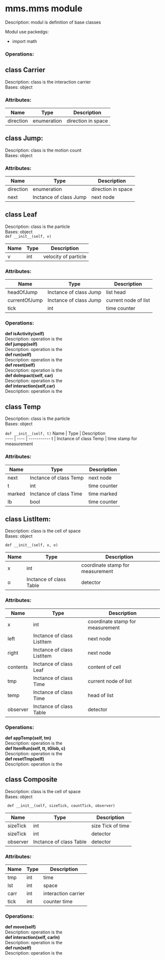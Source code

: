 # mms.mms module
Description: modul is definition of base classes  
  
Modul use packedgs:
- import math
  
  
### Operations:  

## class Carrier  
Description: class is the interaction carrier  
Bases: object    
### Attributes:  
  
Name | Type | Description  
---- | ---- | ----------- 
direction | enumeration | direction in space


## class Jump:
Description: class is the motion count  
Bases: object    
### Attributes:  
  
Name | Type | Description  
---- | ---- | ----------- 
direction | enumeration | direction in space
next | Inctance of class Jump | next node
  
## class Leaf  
Description: class is the particle  
Bases: object    
`def __init__(self, v)`
  
Name | Type | Description  
---- | ---- | ----------- 
v | int | velocity of particle

### Attributes:  
  
Name | Type | Description  
---- | ---- | ----------- 
headOfJump | Inctance of class Jump | list head
currentOfJump | Inctance of class Jump | current node of list
tick | int | time counter  
  
### Operations:  

**def isActivity(self)**  
Description: operation is the  
**def jumpp(self)**  
Description: operation is the  
**def run(self)**  
Description: operation is the  
**def reset(self)**  
Description: operation is the  
**def doImpact(self, car)**  
Description: operation is the  
**def interaction(self,car)**  
Description: operation is the  

## class Temp  
Description: class is the particle  
Bases: object    
   
`def __init__(self, t)`
Name | Type | Description  
---- | ---- | ----------- 
t | Inctance of class Temp | time stamp for measurement  
  
### Attributes:  
  
Name | Type | Description  
---- | ---- | ----------- 
next | Inctance of class Temp | next node  
t | int | time counter  
marked  | Inctance of class Time | time marked  
lb | bool | time counter  

## class ListItem:
Description: class is the cell of space  
Bases: object    

`def __init__(self, x, o)`  
  
Name | Type | Description  
---- | ---- | ----------- 
x | int | coordinate stamp for measurement
o | Inctance of class Table | detector  
  
### Attributes:  
  
Name | Type | Description  
---- | ---- | ----------- 
x | int | coordinate stamp for measurement
left | Inctance of class ListItem | next node
right| Inctance of class ListItem | next node
contents| Inctance of class Leaf | content of cell
tmp| Inctance of class Time | current node of list 
temp | Inctance of class Time | head of list
observer | Inctance of class Table | detector
  
### Operations:    
**def appTemp(self, tm)**  
Description: operation is the  
**def ItemRun(self, tt, tGlob, c)**  
Description: operation is the  
**def resetTmp(self)**  
Description: operation is the  
    
    
## class Composite
Description: class is the cell of space  
Bases: object    

` def __init__(self, sizeTick, countTick, observer)`  
  
Name | Type | Description  
---- | ---- | ----------- 
sizeTick | int | size Tick of time  
sizeTick | int | detector  
observer | Inctance of class Table | detector   
  
### Attributes:  
  
Name | Type | Description  
---- | ---- | ----------- 
tmp | int | time  
lst | int | space  
carr | int | interaction carrier  
tick | int | counter time  

### Operations:    
**def move(self)**  
Description: operation is the  
**def interaction(self, carIn)**  
Description: operation is the  
**def run(self)**  
Description: operation is the  


